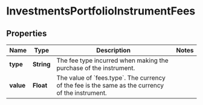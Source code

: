 

# InvestmentsPortfolioInstrumentFees


## Properties

| Name | Type | Description | Notes |
|------------ | ------------- | ------------- | -------------|
|**type** | **String** | The fee type incurred when making the purchase of the instrument. |  |
|**value** | **Float** | The value of &#x60;fees.type&#x60;. The currency of the fee is the same as the currency of the instrument. |  |



